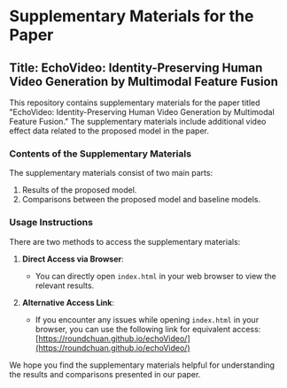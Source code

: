 # Supplementary Materials for the Paper

## Title: EchoVideo: Identity-Preserving Human Video Generation by Multimodal Feature Fusion

This repository contains supplementary materials for the paper titled "EchoVideo: Identity-Preserving Human Video Generation by Multimodal Feature Fusion." The supplementary materials include additional video effect data related to the proposed model in the paper. 

### Contents of the Supplementary Materials

The supplementary materials consist of two main parts:
1. Results of the proposed model.
2. Comparisons between the proposed model and baseline models.

### Usage Instructions

There are two methods to access the supplementary materials:

1. **Direct Access via Browser**: 
   - You can directly open `index.html` in your web browser to view the relevant results.

2. **Alternative Access Link**: 
   - If you encounter any issues while opening `index.html` in your browser, you can use the following link for equivalent access: [https://roundchuan.github.io/echoVideo/](https://roundchuan.github.io/echoVideo/)

We hope you find the supplementary materials helpful for understanding the results and comparisons presented in our paper.

